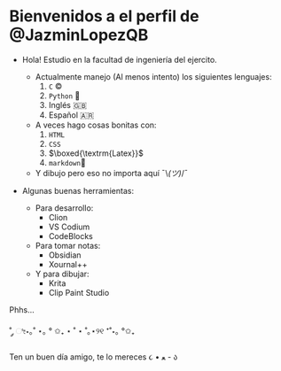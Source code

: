 # Bienvenidos a el perfil de @JazminLopezQB

- Hola! Estudio en la facultad de ingeniería del ejercito.
  - Actualmente manejo (Al menos intento) los siguientes lenguajes:
    1. `C` ©️
    2. `Python` 🐍
    3. Inglés 🇬🇧
    4. Español 🇦🇷
  - A veces hago cosas bonitas con:
    1. `HTML`
    2. `CSS`
    3. $\boxed{\textrm{Latex}}$
    4. `markdown`🌟
  - Y dibujo pero eso no importa aquí ¯\\_(ツ)_/¯

- Algunas buenas herramientas:
  - Para desarrollo:
    - Clion
    - VS Codium
    - CodeBlocks
  - Para tomar notas:
    - Obsidian
    - Xournal++
  - Y para dibujar:
    - Krita
    - Clip Paint Studio

Phhs...

˚ ༘ ೀ⋆｡˚
      ⋆｡
    °
      ✩₊
⋆ ˚
  ⋆ ˚｡⋆୨୧ ⁺˚⋆｡
°✩₊

Ten un buen día amigo, te lo mereces ૮ • ﻌ - ა

<!---
JazminLopezQB/JazminLopezQB is a ✨ special ✨ repository because its `README.md` (this file) appears on your GitHub profile.
You can click the Preview link to take a look at your changes.
--->
